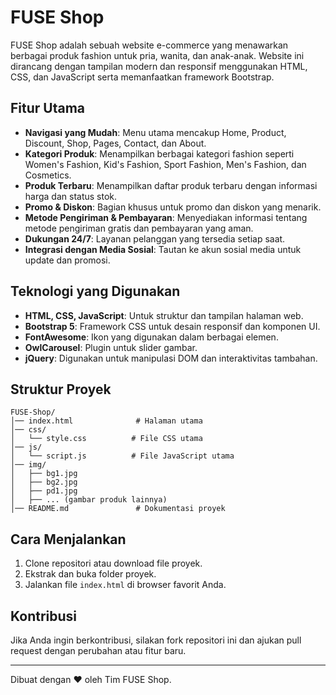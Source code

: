 # FUSE Shop

FUSE Shop adalah sebuah website e-commerce yang menawarkan berbagai produk fashion untuk pria, wanita, dan anak-anak. Website ini dirancang dengan tampilan modern dan responsif menggunakan HTML, CSS, dan JavaScript serta memanfaatkan framework Bootstrap.

## Fitur Utama

- **Navigasi yang Mudah**: Menu utama mencakup Home, Product, Discount, Shop, Pages, Contact, dan About.
- **Kategori Produk**: Menampilkan berbagai kategori fashion seperti Women's Fashion, Kid's Fashion, Sport Fashion, Men's Fashion, dan Cosmetics.
- **Produk Terbaru**: Menampilkan daftar produk terbaru dengan informasi harga dan status stok.
- **Promo & Diskon**: Bagian khusus untuk promo dan diskon yang menarik.
- **Metode Pengiriman & Pembayaran**: Menyediakan informasi tentang metode pengiriman gratis dan pembayaran yang aman.
- **Dukungan 24/7**: Layanan pelanggan yang tersedia setiap saat.
- **Integrasi dengan Media Sosial**: Tautan ke akun sosial media untuk update dan promosi.

## Teknologi yang Digunakan

- **HTML, CSS, JavaScript**: Untuk struktur dan tampilan halaman web.
- **Bootstrap 5**: Framework CSS untuk desain responsif dan komponen UI.
- **FontAwesome**: Ikon yang digunakan dalam berbagai elemen.
- **OwlCarousel**: Plugin untuk slider gambar.
- **jQuery**: Digunakan untuk manipulasi DOM dan interaktivitas tambahan.

## Struktur Proyek

```
FUSE-Shop/
│── index.html              # Halaman utama
│── css/
│   └── style.css          # File CSS utama
│── js/
│   └── script.js          # File JavaScript utama
│── img/
│   ├── bg1.jpg
│   ├── bg2.jpg
│   ├── pd1.jpg
│   ├── ... (gambar produk lainnya)
│── README.md               # Dokumentasi proyek
```

## Cara Menjalankan

1. Clone repositori atau download file proyek.
2. Ekstrak dan buka folder proyek.
3. Jalankan file `index.html` di browser favorit Anda.

## Kontribusi

Jika Anda ingin berkontribusi, silakan fork repositori ini dan ajukan pull request dengan perubahan atau fitur baru.

---

Dibuat dengan ❤️ oleh Tim FUSE Shop.
